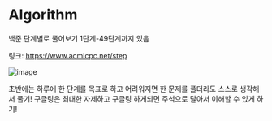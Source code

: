 # Algorithm
백준 단계별로 풀어보기
1단계-49단계까지 있음


링크:
https://www.acmicpc.net/step


![image](https://user-images.githubusercontent.com/78429930/160992793-8a31ea97-b883-49fe-9049-309cf44afaaf.png)



초반에는 하루에 한 단계를 목표로 하고
어려워지면 한 문제를 풀더라도 스스로 생각해서 풀기!
구글링은 최대한 자제하고
구글링 하게되면 주석으로 달아서
이해할 수 있게 하기!
